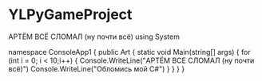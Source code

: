 # YLPyGameProject
АРТЁМ ВСЁ СЛОМАЛ (ну почти всё)
using System

namespace ConsoleApp1
{
  public Art
  {
    static void Main(string[] args)
    {
      for (int i = 0; i < 10;i++)
      {
        Console.WriteLine("АРТЁМ ВСЕ СЛОМАЛ (ну почти всё)")
        Console.WriteLine("Обломись мой C#")
      }
    }
  }
}
